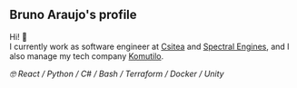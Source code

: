 ## Bruno Araujo's profile
Hi! 👋  
I currently work as software engineer at [Csitea](https://github.com/csitea) and [Spectral Engines](https://github.com/Spectral-Engines), and I also manage my tech company [Komutilo](https://github.com/komutilo).  

_🤓 React / Python / C# / Bash / Terraform / Docker / Unity_
